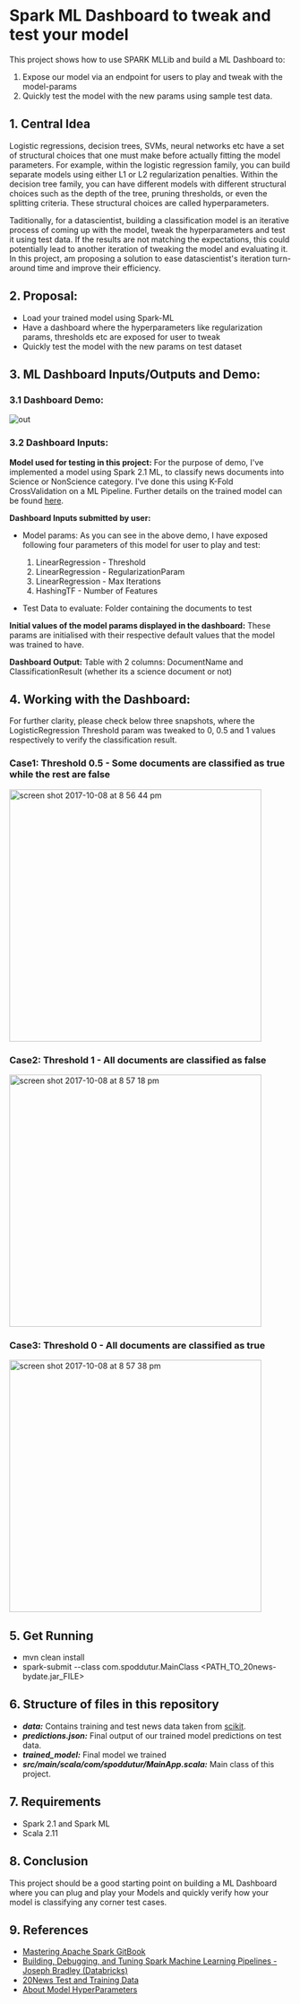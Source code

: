 # Spark ML Dashboard to tweak and test your model
This project shows how to use SPARK MLLib and build a ML Dashboard to:
1. Expose our model via an endpoint for users to play and tweak with the model-params 
2. Quickly test the model with the new params using sample test data.

## 1. Central Idea
Logistic regressions, decision trees, SVMs, neural networks etc have a set of structural choices that one must make before actually fitting the model parameters. For example, within the logistic regression family, you can build separate models using either L1 or L2 regularization penalties. Within the decision tree family, you can have different models with different structural choices such as the depth of the tree, pruning thresholds, or even the splitting criteria. These structural choices are called hyperparameters.

Taditionally, for a datascientist, building a classification model is an iterative process of coming up with the model, tweak the hyperparameters and test it using test data. If the results are not matching the expectations, this could potentially lead to another iteration of tweaking the model and evaluating it.
In this project, am proposing a solution to ease datascientist's iteration turn-around time and improve their efficiency.

## 2. Proposal:
- Load your trained model using Spark-ML
- Have a dashboard where the hyperparameters like regularization params, thresholds etc are exposed for user to tweak
- Quickly test the model with the new params on test dataset

## 3. ML Dashboard Inputs/Outputs and Demo:

### 3.1 Dashboard Demo:

![out](https://user-images.githubusercontent.com/22542670/31316609-3e301304-ac4e-11e7-9019-196ca0c95f5a.gif)

### 3.2 Dashboard Inputs:
**Model used for testing in this project:**
For the purpose of demo, I've implemented a model using Spark 2.1 ML, to classify news documents into Science or NonScience category. I've done this using K-Fold CrossValidation on a ML Pipeline. Further details on the trained model can be found [here](https://github.com/spoddutur/20news-bydate/blob/master/README2.md).

**Dashboard Inputs submitted by user:**
- Model params: As you can see in the above demo, I have exposed following four parameters of this model for user to play and test:
  1. LinearRegression - Threshold
  2. LinearRegression - RegularizationParam  
  3. LinearRegression - Max Iterations  
  4. HashingTF - Number of Features

- Test Data to evaluate: Folder containing the documents to test

**Initial values of the model params displayed in the dashboard:** These params are initialised with their respective default values that the model was trained to have.

**Dashboard Output:** 
Table with 2 columns: DocumentName and ClassificationResult (whether its a science document or not)

## 4. Working with the Dashboard:
For further clarity, please check below three snapshots, where the LogisticRegression Threshold param was tweaked to 0, 0.5 and 1 values respectively to verify the classification result.

### Case1: Threshold 0.5 - Some documents are classified as true while the rest are false
<img width="450" alt="screen shot 2017-10-08 at 8 56 44 pm" src="https://user-images.githubusercontent.com/22542670/31318203-055813ce-ac6c-11e7-8eb0-e4da72b6a83a.png">

### Case2: Threshold 1 - All documents are classified as false
<img width="450" alt="screen shot 2017-10-08 at 8 57 18 pm" src="https://user-images.githubusercontent.com/22542670/31318205-0559e87a-ac6c-11e7-9829-7ceecf887064.png">

### Case3: Threshold 0 - All documents are classified as true
<img width="450" alt="screen shot 2017-10-08 at 8 57 38 pm" src="https://user-images.githubusercontent.com/22542670/31318204-0558f5b4-ac6c-11e7-981b-d22e2f7ba45d.png">

## 5. Get Running
- mvn clean install
- spark-submit --class com.spoddutur.MainClass <PATH_TO_20news-bydate.jar_FILE>

## 6. Structure of files in this repository
- ***data:*** Contains training and test news data taken from [scikit](http://scikit-learn.org/stable/datasets/twenty_newsgroups.html).
- ***predictions.json:*** Final output of our trained model predictions on test data.
- ***trained_model:*** Final model we trained
- ***src/main/scala/com/spoddutur/MainApp.scala:*** Main class of this project.

## 7. Requirements
- Spark 2.1 and Spark ML
- Scala 2.11

## 8. Conclusion
This project should be a good starting point on building a ML Dashboard where you can plug and play your Models and quickly verify how your model is classifying any corner test cases.

## 9. References
- [Mastering Apache Spark GitBook](https://jaceklaskowski.gitbooks.io/mastering-apache-spark/content/spark-mllib/spark-mllib-pipelines-example-classification.html)
- [Building, Debugging, and Tuning Spark Machine Learning Pipelines - Joseph Bradley (Databricks)](https://www.youtube.com/watch?v=OednhGRp938&feature=youtu.be)
- [20News Test and Training Data](http://scikit-learn.org/stable/datasets/twenty_newsgroups.html)
- [About Model HyperParameters](https://elitedatascience.com/machine-learning-iteration)

